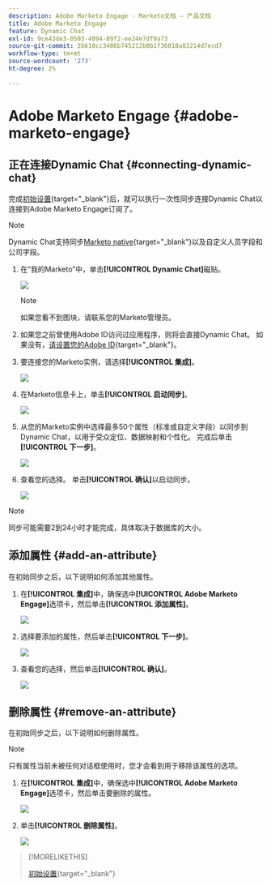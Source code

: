 ```yaml
---
description: Adobe Marketo Engage - Marketo文档 — 产品文档
title: Adobe Marketo Engage
feature: Dynamic Chat
exl-id: 9ce43de3-0503-4894-89f2-ee24e7df9a73
source-git-commit: 2b610cc3486b745212b0b1f36018a83214d7ecd7
workflow-type: tm+mt
source-wordcount: '273'
ht-degree: 2%

---
```


# Adobe Marketo Engage {#adobe-marketo-engage}

## 正在连接Dynamic Chat {#connecting-dynamic-chat}

完成[初始设置](/help/marketo/product-docs/demand-generation/dynamic-chat/setup-and-configuration/initial-setup.md){target="_blank"}后，就可以执行一次性同步连接Dynamic Chat以连接到Adobe Marketo Engage订阅了。

>[!NOTE]
>
>Dynamic Chat支持同步[Marketo native](https://experienceleague.adobe.com/en/docs/marketo-developer/marketo/rest/lead-database/field-types){target="_blank"}以及自定义人员字段和公司字段。

1. 在“我的Marketo”中，单击&#x200B;**[!UICONTROL Dynamic Chat]**&#x200B;磁贴。

   ![](assets/adobe-marketo-engage-1.png)

   >[!NOTE]
   >
   >如果您看不到图块，请联系您的Marketo管理员。

1. 如果您之前曾使用Adobe ID访问过应用程序，则将会直接Dynamic Chat。 如果没有，[请设置您的Adobe ID](https://helpx.adobe.com/manage-account/using/create-update-adobe-id.html){target="_blank"}。

1. 要连接您的Marketo实例，请选择&#x200B;**[!UICONTROL 集成]**。

   ![](assets/adobe-marketo-engage-2.png)

1. 在Marketo信息卡上，单击&#x200B;**[!UICONTROL 启动同步]**。

   ![](assets/adobe-marketo-engage-3.png)

1. 从您的Marketo实例中选择最多50个属性（标准或自定义字段）以同步到Dynamic Chat，以用于受众定位、数据映射和个性化。 完成后单击&#x200B;**[!UICONTROL 下一步]**。

   ![](assets/adobe-marketo-engage-4.png)

1. 查看您的选择。 单击&#x200B;**[!UICONTROL 确认]**&#x200B;以启动同步。

   ![](assets/adobe-marketo-engage-5.png)

>[!NOTE]
>
>同步可能需要2到24小时才能完成，具体取决于数据库的大小。

## 添加属性 {#add-an-attribute}

在初始同步之后，以下说明如何添加其他属性。

1. 在&#x200B;**[!UICONTROL 集成]**&#x200B;中，确保选中&#x200B;**[!UICONTROL Adobe Marketo Engage]**&#x200B;选项卡，然后单击&#x200B;**[!UICONTROL 添加属性]**。

   ![](assets/adobe-marketo-engage-6.png)

1. 选择要添加的属性，然后单击&#x200B;**[!UICONTROL 下一步]**。

   ![](assets/adobe-marketo-engage-7.png)

1. 查看您的选择，然后单击&#x200B;**[!UICONTROL 确认]**。

   ![](assets/adobe-marketo-engage-8.png)

## 删除属性 {#remove-an-attribute}

在初始同步之后，以下说明如何删除属性。

>[!NOTE]
>
>只有属性当前未被任何对话框使用时，您才会看到用于移除该属性的选项。

1. 在&#x200B;**[!UICONTROL 集成]**&#x200B;中，确保选中&#x200B;**[!UICONTROL Adobe Marketo Engage]**&#x200B;选项卡，然后单击要删除的属性。

   ![](assets/adobe-marketo-engage-9.png)

1. 单击&#x200B;**[!UICONTROL 删除属性]**。

   ![](assets/adobe-marketo-engage-10.png)

>[!MORELIKETHIS]
>
>[初始设置](/help/marketo/product-docs/demand-generation/dynamic-chat/setup-and-configuration/initial-setup.md){target="_blank"}
